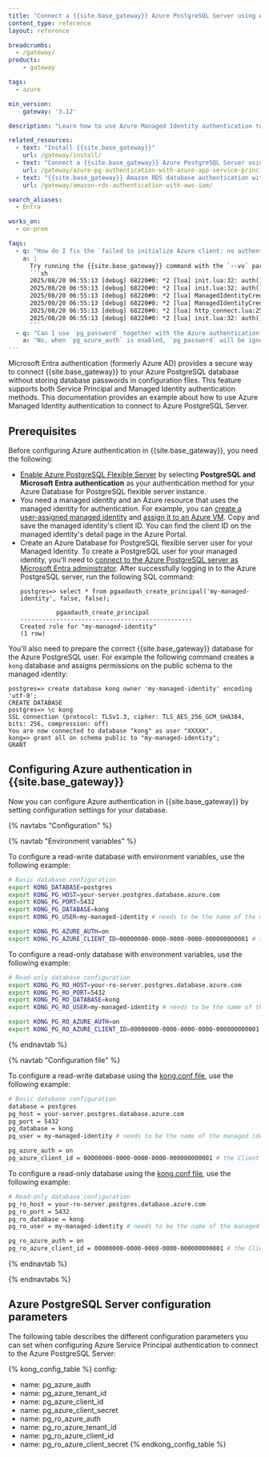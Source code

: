 ```yaml
---
title: "Connect a {{site.base_gateway}} Azure PostgreSQL Server using Azure Managed Identity"
content_type: reference
layout: reference

breadcrumbs:
  - /gateway/
products:
    - gateway

tags:
  - azure

min_version:
    gateway: '3.12'

description: "Learn how to use Azure Managed Identity authentication to connect to the Azure PostgreSQL Server that you use for {{site.base_gateway}}"

related_resources:
  - text: "Install {{site.base_gateway}}"
    url: /gateway/install/
  - text: "Connect a {{site.base_gateway}} Azure PostgreSQL Server using Azure Service Principal"
    url: /gateway/azure-pg-authentication-with-azure-app-service-principal/
  - text: "{{site.base_gateway}} Amazon RDS database authentication with AWS IAM"
    url: /gateway/amazon-rds-authentication-with-aws-iam/

search_aliases:
  - Entra

works_on:
  - on-prem

faqs:
  - q: "How do I fix the `failed to initialize Azure client: no authentication mechanism worked for azure` error?"
    a: |
      Try running the {{site.base_gateway}} command with the `--vv` parameter to show the debug log. You'll see the reason why the Azure authentication failed. For example the following log shows an error when authenticating with Managed Identity:
      ```sh
      2025/08/20 06:55:13 [debug] 68220#0: *2 [lua] init.lua:32: auth(): could not authenticate to azure with ClientCredentials class, error: Couldn't find AZURE_CLIENT_SECRET env variable
      2025/08/20 06:55:13 [debug] 68220#0: *2 [lua] init.lua:32: auth(): could not authenticate to azure with WorkloadIdentityCredentials class, error: Couldn't find AZURE_FEDERATED_TOKEN_FILE env variable
      2025/08/20 06:55:13 [debug] 68220#0: *2 [lua] ManagedIdentityCredentials.lua:217: configureIMDSCredentialRequest(): use managed identity in IMDS
      2025/08/20 06:55:13 [debug] 68220#0: *2 [lua] ManagedIdentityCredentials.lua:150: try to use managed identity client_id XXXXXXXX
      2025/08/20 06:55:13 [debug] 68220#0: *2 [lua] http_connect.lua:253: connect(): poolname: http:169.254.169.254:80:nil::nil:::
      2025/08/20 06:55:13 [debug] 68220#0: *2 [lua] init.lua:32: auth(): could not authenticate to azure with ManagedIdentityCredentials class, error: managed identity credentials request failed, status: 400, body: {"error":"invalid_request","error_description":"Identity not found"}
      ```
  - q: "Can I use `pg_password` together with the Azure authentication?"
    a: "No, when `pg_azure_auth` is enabled, `pg_password` will be ignored."
---
```


Microsoft Entra authentication (formerly Azure AD) provides a secure way to connect {{site.base_gateway}} to your Azure PostgreSQL database without storing database passwords in configuration files. This feature supports both Service Principal and Managed Identity authentication methods. This documentation provides an example about how to use Azure Managed Identity authentication to connect to Azure PostgreSQL Server.

## Prerequisites

Before configuring Azure authentication in {{site.base_gateway}}, you need the following:

* [Enable Azure PostgreSQL Flexible Server](https://learn.microsoft.com/azure/postgresql/flexible-server/security-entra-configure) by selecting **PostgreSQL and Microsoft Entra authentication** as your authentication method for your Azure Database for PostgreSQL flexible server instance.
* You need a managed identity and an Azure resource that uses the managed identity for authentication. For example, you can [create a user-assigned managed identity](https://learn.microsoft.com/entra/identity/managed-identities-azure-resources/how-manage-user-assigned-managed-identities?pivots=identity-mi-methods-azp#create-a-user-assigned-managed-identity) and [assign it to an Azure VM](https://learn.microsoft.com/entra/identity/managed-identities-azure-resources/how-to-configure-managed-identities?pivots=qs-configure-portal-windows-vm#assign-a-user-assigned-managed-identity-to-an-existing-vm). Copy and save the managed identity's client ID. You can find the client ID on the managed identity's detail page in the Azure Portal.
* Create an Azure Database for PostgreSQL flexible server user for your Managed Identity. To create a PostgreSQL user for your managed identity, you'll need to [connect to the Azure PostgreSQL server as Microsoft Entra administrator](https://learn.microsoft.com/en-us/azure/postgresql/flexible-server/how-to-configure-sign-in-azure-ad-authentication#authenticate-with-microsoft-entra-id). After successfully logging in to the Azure PostgreSQL server, run the following SQL command:
  ```
  postgres=> select * from pgaadauth_create_principal('my-managed-identity', false, false);

            pgaadauth_create_principal
  ------------------------------------------------
  Created role for "my-managed-identity"
  (1 row)
  ```
 You'll also need to prepare the correct {{site.base_gateway}} database for the Azure PostgreSQL user. For example the following command creates a `kong` database and assigns permissions on the public schema to the managed identity:
  ```
  postgres=> create database kong owner 'my-managed-identity' encoding 'utf-8';
  CREATE DATABASE
  postgres=> \c kong
  SSL connection (protocol: TLSv1.3, cipher: TLS_AES_256_GCM_SHA384, bits: 256, compression: off)
  You are now connected to database "kong" as user "XXXXX".
  kong=> grant all on schema public to "my-managed-identity";
  GRANT
  ```

## Configuring Azure authentication in {{site.base_gateway}}

Now you can configure Azure authentication in {{site.base_gateway}} by setting configuration settings for your database.

{% navtabs "Configuration" %}

{% navtab "Environment variables" %}

To configure a read-write database with environment variables, use the following example: 

```bash
# Basic database configuration
export KONG_DATABASE=postgres
export KONG_PG_HOST=your-server.postgres.database.azure.com
export KONG_PG_PORT=5432
export KONG_PG_DATABASE=kong
export KONG_PG_USER=my-managed-identity # needs to be the name of the managed identity

export KONG_PG_AZURE_AUTH=on
export KONG_PG_AZURE_CLIENT_ID=00000000-0000-0000-0000-000000000001 # the Client ID of the user assigned managed identity
```

To configure a read-only database with environment variables, use the following example: 

```bash
# Read-only database configuration
export KONG_PG_RO_HOST=your-ro-server.postgres.database.azure.com
export KONG_PG_RO_PORT=5432
export KONG_PG_RO_DATABASE=kong
export KONG_PG_RO_USER=my-managed-identity # needs to be the name of the managed identity

export KONG_PG_RO_AZURE_AUTH=on
export KONG_PG_RO_AZURE_CLIENT_ID=00000000-0000-0000-0000-000000000001 # the Client ID of the user assigned managed identity
```

{% endnavtab %}

{% navtab "Configuration file" %}

To configure a read-write database using the [kong.conf file](/gateway/manage-kong-conf/), use the following example: 

```bash
# Basic database configuration
database = postgres
pg_host = your-server.postgres.database.azure.com
pg_port = 5432
pg_database = kong
pg_user = my-managed-identity # needs to be the name of the managed identity

pg_azure_auth = on
pg_azure_client_id = 00000000-0000-0000-0000-000000000001 # the Client ID of the user assigned managed identity
```

To configure a read-only database using the [kong.conf file](/gateway/manage-kong-conf/), use the following example:

```bash
# Read-only database configuration
pg_ro_host = your-ro-server.postgres.database.azure.com
pg_ro_port = 5432
pg_ro_database = kong
pg_ro_user = my-managed-identity # needs to be the name of the managed identity

pg_ro_azure_auth = on
pg_ro_azure_client_id = 00000000-0000-0000-0000-000000000001 # the Client ID of the user assigned managed identity
```

{% endnavtab %}

{% endnavtabs %}

## Azure PostgreSQL Server configuration parameters

The following table describes the different configuration parameters you can set when configuring Azure Service Principal authentication to connect to the Azure PostgreSQL Server:

<!--vale off-->
{% kong_config_table %}
config:
  - name: pg_azure_auth
  - name: pg_azure_tenant_id
  - name: pg_azure_client_id
  - name: pg_azure_client_secret
  - name: pg_ro_azure_auth
  - name: pg_ro_azure_tenant_id
  - name: pg_ro_azure_client_id
  - name: pg_ro_azure_client_secret
{% endkong_config_table %}
<!--vale on-->


